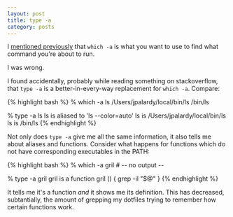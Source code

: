 ```yaml
---
layout: post
title: type -a
category: posts
---
```


I [mentioned previously](https://blog.jpalardy.com/posts/which-a-versus-whereis/)
that `which -a` is what you want to use to find what command you're about to run.

I was wrong.

I found accidentally, probably while reading something on stackoverflow, that
`type -a` is a better-in-every-way replacement for `which -a`. Compare:

{% highlight bash %}
% which -a ls
/Users/jpalardy/local/bin/ls
/bin/ls

% type -a ls
ls is aliased to 'ls --color=auto'
ls is /Users/jpalardy/local/bin/ls
ls is /bin/ls
{% endhighlight %}

Not only does `type -a` give me all the same information, it also tells me
about aliases and functions. Consider what happens for functions which do
not have corresponding executables in the PATH:

{% highlight bash %}
% which -a gril
                                #   -- no output --

% type -a gril
gril is a function
gril ()
{
  grep -il "$@"
}
{% endhighlight %}

It tells me it's a function _and_ it shows me its definition. This has decreased,
subtantially, the amount of grepping my dotfiles trying to remember how certain
functions work.

